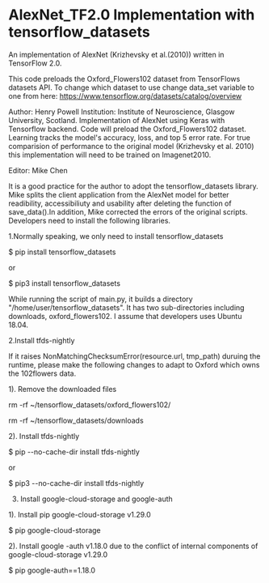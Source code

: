 # AlexNet_TF2.0 Implementation with tensorflow_datasets

An implementation of AlexNet (Krizhevsky et al.(2010)) written in TensorFlow 2.0.

This code preloads the Oxford_Flowers102 dataset from TensorFlows datasets API. To change which dataset to use
change data_set variable to one from here: https://www.tensorflow.org/datasets/catalog/overview

Author: Henry Powell
Institution: Institute of Neuroscience, Glasgow University, Scotland.
Implementation of AlexNet using Keras with Tensorflow backend. Code will preload the Oxford_Flowers102 dataset.
Learning tracks the model's accuracy, loss, and top 5 error rate. For true comparision of performance to the original
model (Krizhevsky et al. 2010) this implementation will need to be trained on Imagenet2010.

Editor: Mike Chen

It is a good practice for the author to adopt the tensorflow_datasets library. Mike splits the client application from 
the AlexNet model for better readibility, accessibiliuty and usability after deleting the function of save_data().In 
addition, Mike corrected the errors of the original scripts. Developers need to install the following libraries. 


1.Normally speaking, we only need to install tensorflow_datasets

$ pip install tensorflow_datasets

or 

$ pip3 install tensorflow_datasets

While running the script of main.py, it builds a directory "/home/user/tensorflow_datasets". It has two sub-directories 
including downloads, oxford_flowers102. I assume that developers uses Ubuntu 18.04. 


2.Install tfds-nightly

If it raises NonMatchingChecksumError(resource.url, tmp_path) duruing the runtime, please make the following changes to 
adapt to Oxford which owns the 102flowers data. 

1). Remove the downloaded files

rm -rf ~/tensorflow_datasets/oxford_flowers102/

rm -rf ~/tensorflow_datasets/downloads

2). Install tfds-nightly

$ pip --no-cache-dir install tfds-nightly

or 

$ pip3 --no-cache-dir install tfds-nightly


3. Install google-cloud-storage and google-auth


1). Install pip google-cloud-storage v1.29.0

$ pip google-cloud-storage

2). Install google -auth v1.18.0 due to the conflict of internal components 
of google-cloud-storage v1.29.0

$ pip google-auth==1.18.0
